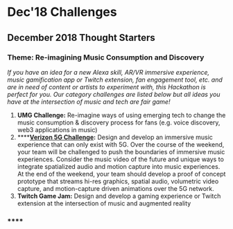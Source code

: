 # Dec'18 Challenges

## D**ecember 2018 Thought Starters** <a id="june-2-3-thought-starters"></a>

### **Theme**: Re-imagining Music Consumption and Discovery

_If you have an idea for a new Alexa skill, AR/VR immersive experience, music gamification app or Twitch extension, fan engagement tool, etc. and are in need of content or artists to experiment with, this Hackathon is perfect for you. Our category challenges are listed below but all ideas you have at the intersection of music and tech are fair game!_  

1. **UMG Challenge:** Re-imagine ways of using emerging tech to change the music consumption & discovery process for fans \(e.g. voice discovery, web3 applications in music\)
2. \*\*\*\*[**Verizon 5G Challenge**](https://cloudinary.gitbook.io/cil-hackathon-guide/v/capitol360-december-2018-hacktathon-guide/capitol360-innovation-center-hackathon-guide/dec18-umg-challenges/challenge-and-prizes/verizon-5g-challenge)**:** Design and develop an immersive music experience that can only exist with 5G. Over the course of the weekend, your team will be challenged to push the boundaries of immersive music experiences. Consider the music video of the future and unique ways to integrate spatialized audio and motion capture into music experiences. At the end of the weekend, your team should develop a proof of concept prototype that streams hi-res graphics, spatial audio, volumetric video capture, and motion-capture driven animations over the 5G network. 
3. **Twitch Game Jam:** Design and develop a gaming experience or Twitch extension at the intersection of music and augmented reality



### \*\*\*\*

